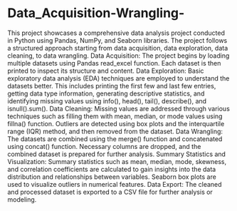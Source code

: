 # Data_Acquisition-Wrangling- 

This project showcases a comprehensive data analysis project conducted in Python using Pandas, NumPy, and Seaborn libraries. The project follows a structured approach starting from data acquisition, data exploration, data cleaning, to data wrangling.
Data Acquisition: The project begins by loading multiple datasets using Pandas read_excel function. Each dataset is then printed to inspect its structure and content.
Data Exploration: Basic exploratory data analysis (EDA) techniques are employed to understand the datasets better. This includes printing the first few and last few entries, getting data type information, generating descriptive statistics, and identifying missing values using info(), head(), tail(), describe(), and isnull().sum().
Data Cleaning: Missing values are addressed through various techniques such as filling them with mean, median, or mode values using fillna() function. Outliers are detected using box plots and the interquartile range (IQR) method, and then removed from the dataset.
Data Wrangling: The datasets are combined using the merge() function and concatenated using concat() function. Necessary columns are dropped, and the combined dataset is prepared for further analysis.
Summary Statistics and Visualization: Summary statistics such as mean, median, mode, skewness, and correlation coefficients are calculated to gain insights into the data distribution and relationships between variables. Seaborn box plots are used to visualize outliers in numerical features.
Data Export: The cleaned and processed dataset is exported to a CSV file for further analysis or modeling.
